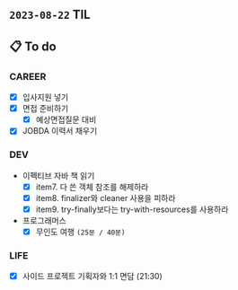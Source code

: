 ## `2023-08-22` TIL

## 📋 To do

### CAREER
- [x] 입사지원 넣기
- [x] 면접 준비하기
  - [x] 예상면접질문 대비
- [x] JOBDA 이력서 채우기

### DEV
- 이펙티브 자바 책 읽기
  - [x] item7. 다 쓴 객체 참조를 해제하라
  - [x] item8. finalizer와 cleaner 사용을 피하라
  - [x] item9. try-finally보다는 try-with-resources를 사용하라

- 프로그래머스
  - [x] 무인도 여행 `(25분 / 40분)`

### LIFE
- [x] 사이드 프로젝트 기획자와 1:1 면담 (21:30)
